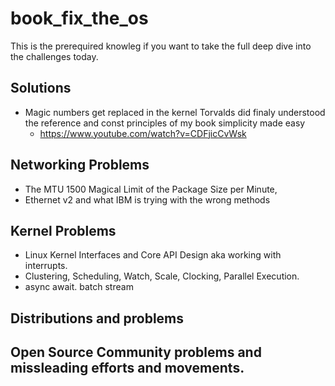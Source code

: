 # book_fix_the_os
This is the prerequired knowleg if you want to take the full deep dive into the challenges today.

## Solutions 
- Magic numbers get replaced in the kernel Torvalds did finaly understood the reference and const principles of my book simplicity made easy
  - https://www.youtube.com/watch?v=CDFjicCvWsk


## Networking Problems
- The MTU 1500 Magical Limit of the Package Size per Minute,
- Ethernet v2 and what IBM is trying with the wrong methods

## Kernel Problems
- Linux Kernel Interfaces and Core API Design aka working with interrupts.
- Clustering, Scheduling, Watch, Scale, Clocking, Parallel Execution.
- async await. batch stream

## Distributions and problems

## Open Source Community problems and missleading efforts and movements.

